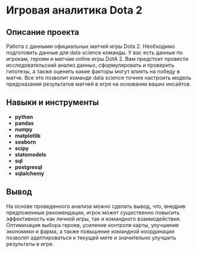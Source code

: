 # Игровая аналитика Dota 2

## Описание проекта

Работа с данными официальных матчей игры Dota 2. Необходимо подготовить данные для data science команды. У вас есть данные по игрокам, героям и матчам online игры DotA 2. Вам предстоит провести исследовательский анализ данных, сформулировать и проверить гипотезы, а также оценить какие факторы могут влиять на победу в матче. Все это позволит команде data science точнее настроить модель предсказания результатов матчей в игре на основании ваших инсайтов.

## Навыки и инструменты

- **python**
- **pandas**
- **numpy**
- **matplotlib**
- **seaborn**
- **scipy**
- **statsmodels**
- **sql**
- **postgresql**
- **sqlalchemy**

## Вывод

На основе проведенного анализа можно сделать вывод, что, внедрив предложенные рекомендации, игрок может существенно повысить эффективность как личной игры, так и командного взаимодействия. Оптимизация выбора героев, усиление контроля карты, улучшение экономики и фарма, а также повышение командной координации позволят адаптироваться к текущей мете и значительно улучшить результаты в игре.